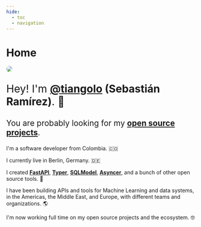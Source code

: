 ```yaml
---
hide:
  - toc
  - navigation
---
```


# Home

<style>
.md-content .md-typeset h1 { display: none; }
article.md-content__inner { text-align: center; margin: 0 auto 5rem; max-width: 40rem; padding: 0 1rem; }

</style>

<img style="border-radius: 100%; max-height: 15rem;" src="https://github.com/tiangolo.png">

<div style="font-size: 2em;" markdown="1">

Hey! I'm **<a href="https://twitter.com/tiangolo" target="_blank">@tiangolo</a> (Sebastián Ramírez)**. 👋

</div>

<div style="font-size: 1.5em" markdown="1">

You are probably looking for my **<a href="https://tiangolo.com/projects/">open source projects</a>**.

</div>

I'm a software developer from Colombia. 🇨🇴

I currently live in Berlin, Germany. 🇩🇪

I created **<a href="https://fastapi.tiangolo.com" target="_blank">FastAPI</a>**, **<a href="https://typer.tiangolo.com" target="_blank">Typer</a>**, **<a href="https://sqlmodel.tiangolo.com" target="_blank">SQLModel</a>**, **<a href="https://asyncer.tiangolo.com" target="_blank">Asyncer</a>**, and a bunch of other open source tools. 🚀

I have been building APIs and tools for Machine Learning and data systems, in the Americas, the Middle East, and Europe, with different teams and organizations. 🌎

I'm now working full time on my open source projects and the ecosystem. 🤓
